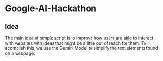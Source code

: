 # Google-AI-Hackathon


## Idea

The main idea of simple script is to improve how users are able to interact with
websites with ideas that might be a little out of reach for them. To acomplish
this, we use the Gemini Model to simplify the text elements found on a webpage.